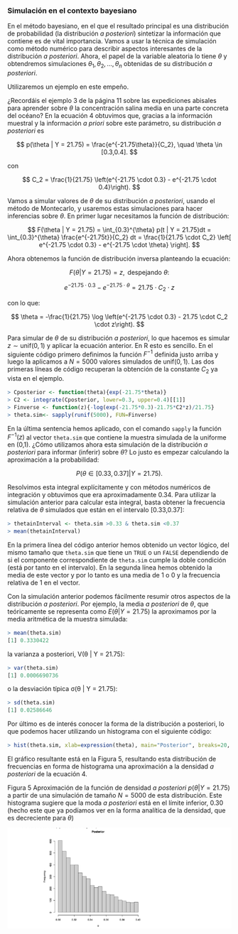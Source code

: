 ### Simulación en el contexto bayesiano

En el método bayesiano, en el que el resultado principal es una distribución de probabilidad (la distribución _a posteriori_) sintetizar la información que contiene es de vital importancia. Vamos a usar la técnica de simulación como método numérico para describir aspectos interesantes de la distribución _a posteriori_. Ahora, el papel de la variable aleatoria lo tiene $\theta$ y obtendremos simulaciones $\theta_1, \theta_2, \ldots, \theta_n$ obtenidas de su distribución _a posteriori_.

Utilizaremos un ejemplo en este empeño.

¿Recordáis el ejemplo 3 de la página 11 sobre las expediciones abisales para aprender sobre $\theta$ la concentración salina media en una parte concreta del océano? En la ecuación 4 obtuvimos que, gracias a la información muestral y la información _a priori_ sobre este parámetro, su distribución _a posteriori_ es

$$
p(\theta | Y = 21.75) = \frac{e^{-21.75\theta}}{C_2}, \quad \theta \in [0.3,0.4].
$$

con

$$
C_2 = \frac{1}{21.75} \left(e^{-21.75 \cdot 0.3} - e^{-21.75 \cdot 0.4}\right).
$$

Vamos a simular valores de $\theta$ de su distribución _a posteriori_, usando el método de Montecarlo, y usaremos estas simulaciones para hacer inferencias sobre $\theta$. En primer lugar necesitamos la función de distribución:

$$
F(\theta | Y = 21.75) = \int_{0.3}^{\theta} p(t | Y = 21.75)dt = \int_{0.3}^{\theta} \frac{e^{-21.75t}}{C_2} dt = \frac{1}{21.75 \cdot C_2} \left[ e^{-21.75 \cdot 0.3} - e^{-21.75 \cdot \theta} \right].
$$

Ahora obtenemos la función de distribución inversa planteando la ecuación:

$$
F(\theta | Y = 21.75) = z, \text{ despejando } \theta:
$$

$$
e^{-21.75 \cdot 0.3} - e^{-21.75 \cdot \theta} = 21.75 \cdot C_2 \cdot z
$$

con lo que:

$$
\theta = -\frac{1}{21.75} \log \left(e^{-21.75 \cdot 0.3} - 21.75 \cdot C_2 \cdot z\right).
$$

Para simular de $\theta$ de su distribución _a posteriori_, lo que hacemos es simular $z \sim \text{unif}(0,1)$ y aplicar la ecuación anterior. En R esto es sencillo. En el siguiente código primero definimos la función $F^{-1}$ definida justo arriba y luego la aplicamos a $N = 5000$ valores simulados de $\text{unif}(0,1)$. Las dos primeras líneas de código recuperan la obtención de la constante $C_2$ ya vista en el ejemplo.


```r
> Cposterior <- function(theta){exp(-21.75*theta)}
> C2 <- integrate(Cposterior, lower=0.3, upper=0.4)[[1]]
> Finverse <- function(z){-log(exp(-21.75*0.3)-21.75*C2*z)/21.75} 
> theta.sim<- sapply(runif(5000), FUN=Finverse)
```

En la última sentencia hemos aplicado, con el comando `sapply` la función $F^{-1}(z)$ al vector `theta.sim` que contiene la muestra simulada de la uniforme en (0,1). ¿Cómo utilizamos ahora esta simulación de la distribución _a posteriori_ para informar (inferir) sobre $\theta$? Lo justo es empezar calculando la aproximación a la probabilidad:

$$
P(\theta \in [0.33,0.37] | Y = 21.75).
$$

Resolvimos esta integral explícitamente y con métodos numéricos de integración y obtuvimos que era aproximadamente 0.34. Para utilizar la simulación anterior para calcular esta integral, basta obtener la frecuencia relativa de $\theta$ simulados que están en el intervalo [0.33,0.37]:


```r
> thetainInterval <- theta.sim >0.33 & theta.sim <0.37 
> mean(thetainInterval)
```

En la primera línea del código anterior hemos obtenido un vector lógico, del mismo tamaño que `theta.sim` que tiene un `TRUE` o un `FALSE` dependiendo de si el componente correspondiente de `theta.sim` cumple la doble condición (está por tanto en el intervalo). En la segunda línea hemos obtenido la media de este vector y por lo tanto es una media de 1 o 0 y la frecuencia relativa de 1 en el vector.

Con la simulación anterior podemos fácilmente resumir otros aspectos de la distribución _a posteriori_. Por ejemplo, la media _a posteriori_ de $\theta$, que teóricamente se representa como $E(\theta | Y = 21.75)$ la aproximamos por la media aritmética de la muestra simulada:


```r
> mean(theta.sim)
[1] 0.3330422
```

la varianza a posteriori, V(θ | Y = 21.75):

```r
> var(theta.sim)
[1] 0.0006690736
```

o la desviación típica σ(θ | Y = 21.75):

```r 
> sd(theta.sim)
[1] 0.02586646
```

Por último es de interés conocer la forma de la distribución a posteriori, lo que podemos hacer utilizando un histograma con el siguiente código:

```r
> hist(theta.sim, xlab=expression(theta), main="Posterior", breaks=20, + col=gray(0.8), border=gray(0.2))
```

El gráfico resultante está en la Figura 5, resultando esta distribución de frecuencias en forma de histograma una aproximación a la densidad _a posteriori_ de la ecuación 4.

Figura 5 Aproximación de la función de densidad _a posteriori_ $p(\theta | Y = 21.75)$ a partir de una simulación de tamaño $N = 5000$ de esta distribución. Este histograma sugiere que la moda _a posteriori_ está en el límite inferior, 0.30 (hecho este que ya podíamos ver en la forma analítica de la densidad, que es decreciente para $\theta$)

![](/img/7.png)

